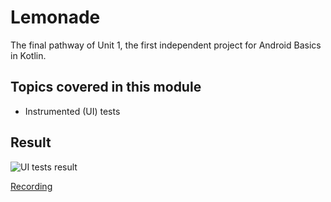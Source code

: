 # Lemonade

The final pathway of Unit 1, the first independent project for Android Basics in Kotlin.

## Topics covered in this module

- Instrumented (UI) tests

## Result

![UI tests result](https://user-images.githubusercontent.com/29587914/178131477-5687ef01-0f2f-4196-ba6f-bf5452c1010e.png)

[Recording](https://user-images.githubusercontent.com/29587914/178131426-34c2fb6f-039e-4d16-94bf-02f81f267112.webm)
